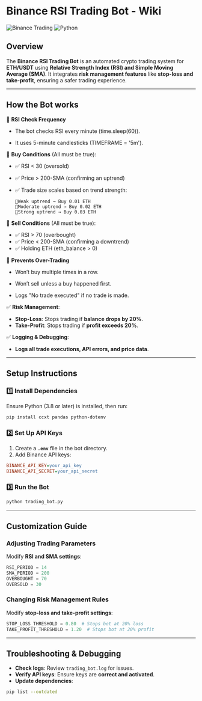 # Binance RSI Trading Bot - Wiki

![Binance Trading](https://img.shields.io/badge/Binance-Trading-yellow.svg) ![Python](https://img.shields.io/badge/Python-3.8+-blue.svg)

## Overview
The **Binance RSI Trading Bot** is an automated crypto trading system for **ETH/USDT** using **Relative Strength Index (RSI) and Simple Moving Average (SMA)**. It integrates **risk management features** like **stop-loss and take-profit**, ensuring a safer trading experience.

---
## How the Bot works

🔹 **RSI Check Frequency**

- The bot checks RSI every minute (time.sleep(60)).

- It uses 5-minute candlesticks (TIMEFRAME = '5m').

🔵 **Buy Conditions** (All must be true):

- ✅ RSI < 30 (oversold)
- ✅ Price > 200-SMA (confirming an uptrend)
- ✅ Trade size scales based on trend strength:
  
      🔹Weak uptrend → Buy 0.01 ETH
      🔹Moderate uptrend → Buy 0.02 ETH
      🔹Strong uptrend → Buy 0.03 ETH

🔴 **Sell Conditions** (All must be true):

- ✅ RSI > 70 (overbought)
- ✅ Price < 200-SMA (confirming a downtrend)
- ✅ Holding ETH (eth_balance > 0)

🔹 **Prevents Over-Trading**

- Won’t buy multiple times in a row.

- Won’t sell unless a buy happened first.

- Logs "No trade executed" if no trade is made.


✅ **Risk Management**:
   - **Stop-Loss**: Stops trading if **balance drops by 20%**.
   - **Take-Profit**: Stops trading if **profit exceeds 20%**.

✅ **Logging & Debugging**:
   - **Logs all trade executions, API errors, and price data**.

---
## Setup Instructions
### 1️⃣ Install Dependencies
Ensure Python (3.8 or later) is installed, then run:
```bash
pip install ccxt pandas python-dotenv
```

### 2️⃣ Set Up API Keys
1. Create a **`.env`** file in the bot directory.
2. Add Binance API keys:
```ini
BINANCE_API_KEY=your_api_key
BINANCE_API_SECRET=your_api_secret
```

### 3️⃣ Run the Bot
```bash
python trading_bot.py
```

---
## Customization Guide
### Adjusting Trading Parameters
Modify **RSI and SMA settings**:
```python
RSI_PERIOD = 14
SMA_PERIOD = 200
OVERBOUGHT = 70
OVERSOLD = 30
```

### Changing Risk Management Rules
Modify **stop-loss and take-profit settings**:
```python
STOP_LOSS_THRESHOLD = 0.80  # Stops bot at 20% loss
TAKE_PROFIT_THRESHOLD = 1.20  # Stops bot at 20% profit
```

---
## Troubleshooting & Debugging
- **Check logs**: Review `trading_bot.log` for issues.
- **Verify API keys**: Ensure keys are **correct and activated**.
- **Update dependencies**:
```bash
pip list --outdated
```



